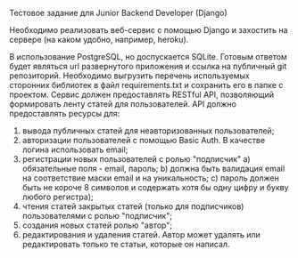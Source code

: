 Тестовое задание для Junior Backend Developer (Django)

Необходимо реализовать веб-сервис с помощью Django и захостить на сервере (на каком удобно, например, heroku).

В использование PostgreSQL, но доспускается SQLite. Готовым ответом будет
являться url развернутого приложения и ссылка на публичный git репозиторий.
Необходимо выгрузить перечень используемых сторонних библиотек в файл
requirements.txt и сохранить его в папке с проектом.
Сервис должен предоставлять RESTful API, позволяющий формировать ленту статей для пользователей. API должно предоставлять ресурсы для:
1. вывода публичных статей для неавторизованных пользователей;
2. авторизации пользователей с помощью Basic Auth. В качестве логина
использовать email;
3. регистрации новых пользователей с ролью "подписчик"
a) обязательные поля - email, пароль;
b) должна быть валидация email на соответствие маски email и на уникальность;
c) пароль должен быть не короче 8 символов и содержать хотя бы одну цифру и букву любого регистра);
4. чтения статей закрытых статей (только для подписчиков) пользователями с ролью "подписчик";
5. создания новых статей ролью "автор";
6. редактирования и удаления статей. Автор может удалять или редактировать только те статьи, которые он написал.

